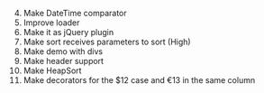 4. Make DateTime comparator
3. Improve loader
1. Make it as jQuery plugin
7. Make sort receives parameters to sort (High)
2. Make demo with divs
6. Make header support
8. Make HeapSort
5. Make decorators for the $12 case and €13 in the same column
